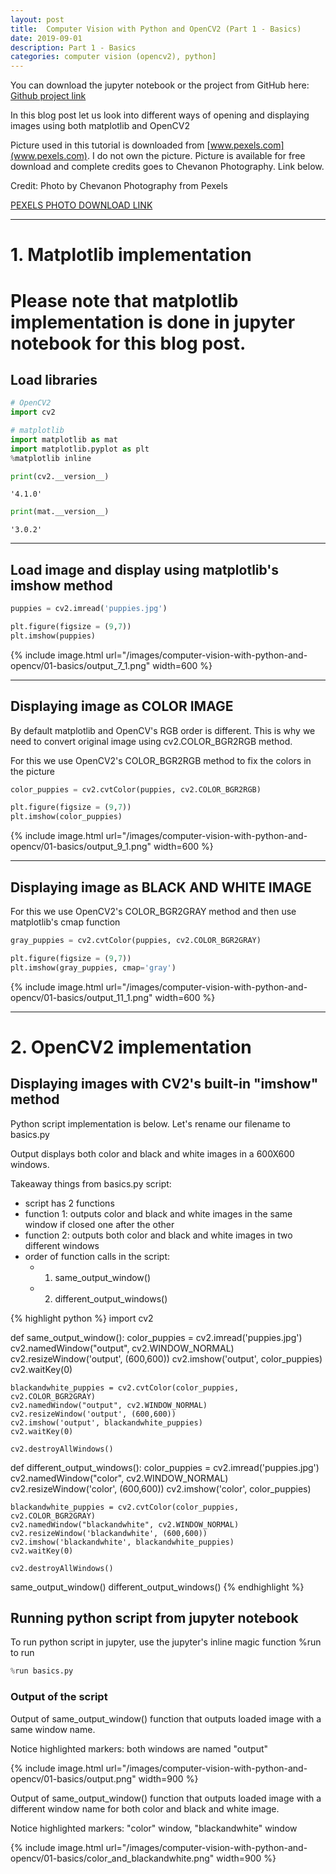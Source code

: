 ```yaml
---
layout: post
title:  Computer Vision with Python and OpenCV2 (Part 1 - Basics)
date: 2019-09-01
description: Part 1 - Basics
categories: computer vision (opencv2), python]
---
```


You can download the jupyter notebook or the project from GitHub here:
[Github project link](https://github.com/py404/computer-vision-with-python-and-opencv2/?target='_blank')

In this blog post let us look into different ways of opening and displaying images using both matplotlib and OpenCV2

Picture used in this tutorial is downloaded from [www.pexels.com](www.pexels.com). I do not own the picture. Picture is available for free download and complete credits goes to Chevanon Photography. Link below.

Credit: Photo by Chevanon Photography from Pexels

[PEXELS PHOTO DOWNLOAD LINK](https://www.pexels.com/photo/two-yellow-labrador-retriever-puppies-1108099/?target='_blank')

---
# 1. Matplotlib implementation
# Please note that matplotlib implementation is done in jupyter notebook for this blog post.
## Load libraries


```python
# OpenCV2
import cv2

# matplotlib
import matplotlib as mat
import matplotlib.pyplot as plt
%matplotlib inline
```


```python
print(cv2.__version__)
```




    '4.1.0'




```python
print(mat.__version__)
```




    '3.0.2'



---
## Load image and display using matplotlib's imshow method


```python
puppies = cv2.imread('puppies.jpg')

plt.figure(figsize = (9,7))
plt.imshow(puppies)
```




{% include image.html url="/images/computer-vision-with-python-and-opencv/01-basics/output_7_1.png" width=600 %}


---
## Displaying image as COLOR IMAGE
By default matplotlib and OpenCV's RGB order is different. This is why we need to convert original image using cv2.COLOR_BGR2RGB method.

For this we use OpenCV2's COLOR_BGR2RGB method to fix the colors in the picture


```python
color_puppies = cv2.cvtColor(puppies, cv2.COLOR_BGR2RGB)

plt.figure(figsize = (9,7))
plt.imshow(color_puppies)
```




{% include image.html url="/images/computer-vision-with-python-and-opencv/01-basics/output_9_1.png" width=600 %}

---
## Displaying image as BLACK AND WHITE IMAGE

For this we use OpenCV2's COLOR_BGR2GRAY method and then use matplotlib's cmap function


```python
gray_puppies = cv2.cvtColor(puppies, cv2.COLOR_BGR2GRAY)

plt.figure(figsize = (9,7))
plt.imshow(gray_puppies, cmap='gray')
```




{% include image.html url="/images/computer-vision-with-python-and-opencv/01-basics/output_11_1.png" width=600 %}

---
# 2. OpenCV2 implementation
## Displaying images with CV2's built-in "imshow" method

Python script implementation is below. Let's rename our filename to basics.py

Output displays both color and black and white images in a 600X600 windows.

Takeaway things from basics.py script:
- script has 2 functions
- function 1: outputs color and black and white images in the same window if closed one after the other
- function 2: outputs both color and black and white images in two different windows 
- order of function calls in the script: 
  - 1. same_output_window()
  - 2. different_output_windows()

{% highlight python %}
import cv2

def same_output_window():
    color_puppies = cv2.imread('puppies.jpg')
    cv2.namedWindow("output", cv2.WINDOW_NORMAL)
    cv2.resizeWindow('output', (600,600))
    cv2.imshow('output', color_puppies)  
    cv2.waitKey(0)

    blackandwhite_puppies = cv2.cvtColor(color_puppies, cv2.COLOR_BGR2GRAY)
    cv2.namedWindow("output", cv2.WINDOW_NORMAL)
    cv2.resizeWindow('output', (600,600))
    cv2.imshow('output', blackandwhite_puppies)  
    cv2.waitKey(0)

    cv2.destroyAllWindows()
    
def different_output_windows():
    color_puppies = cv2.imread('puppies.jpg')
    cv2.namedWindow("color", cv2.WINDOW_NORMAL)
    cv2.resizeWindow('color', (600,600))
    cv2.imshow('color', color_puppies)  

    blackandwhite_puppies = cv2.cvtColor(color_puppies, cv2.COLOR_BGR2GRAY)
    cv2.namedWindow("blackandwhite", cv2.WINDOW_NORMAL)
    cv2.resizeWindow('blackandwhite', (600,600))
    cv2.imshow('blackandwhite', blackandwhite_puppies)  
    cv2.waitKey(0)

    cv2.destroyAllWindows()
    
same_output_window()
different_output_windows()
{% endhighlight %}

## Running python script from jupyter notebook

To run python script in jupyter, use the jupyter's inline magic function %run to run

```python
%run basics.py
```

### Output of the script
Output of same_output_window() function that outputs loaded image with a same window name.

Notice highlighted markers: both windows are named "output"

{% include image.html url="/images/computer-vision-with-python-and-opencv/01-basics/output.png" width=900 %}

Output of same_output_window() function that outputs loaded image with a different window name for both color and black and white image.

Notice highlighted markers: "color" window, "blackandwhite" window

{% include image.html url="/images/computer-vision-with-python-and-opencv/01-basics/color_and_blackandwhite.png" width=900 %}
